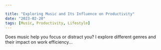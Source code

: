 ```yaml
---

title: "Exploring Music and Its Influence on Productivity"
date: "2023-02-20"
tags: [Music, Productivity, Lifestyle]
---
```


Does music help you focus or distract you? I explore different genres and their impact on work efficiency...
